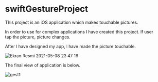 # swiftGestureProject
This project is an iOS application which makes touchable pictures.

In order to use for complex applications I have created this project. If user tap the picture, picture changes.

After I have designed my app, I have made the picture touchable.


![Ekran Resmi 2021-05-08 23 47 16](https://user-images.githubusercontent.com/49618009/117553031-bfb6be80-b057-11eb-9a6f-e7a12c9c6396.png)


The final view of application is below.


![gest1](https://user-images.githubusercontent.com/49618009/117553202-c2fe7a00-b058-11eb-8f61-cedd59e02e8a.gif)
